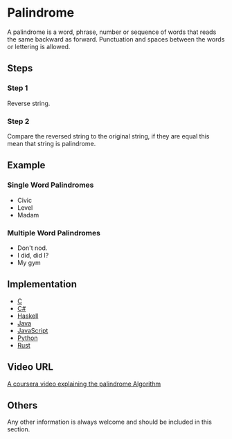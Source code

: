 # Palindrome
A palindrome is a word, phrase, number or sequence of words that reads the same backward as forward. Punctuation and spaces between the words or lettering is allowed.

## Steps
### Step 1
Reverse string.
### Step 2
Compare the reversed string to the original string, if they are equal this mean that string is palindrome.

## Example

### Single Word Palindromes
- Civic
- Level
- Madam

### Multiple Word Palindromes
- Don't nod.
- I did, did I?
- My gym

## Implementation
- [C](../../../algorithms/C/strings/palindrome.c)
- [C#](../../../algorithms/CSharp/src/Strings/palindrome.cs)
- [Haskell](../../../algorithms/Haskell/strings/palindrome.hs)
- [Java](../../../algorithms/Java/strings/palindrome.java)
- [JavaScript](../../../algorithms/JavaScript/src/strings/palindrome.js)
- [Python](../../../algorithms/Python/strings/palindrome.py)
- [Rust](../../../algorithms/Rust/strings/palindrome/src/main.rs)

## Video URL
[A coursera video explaining the palindrome Algorithm](https://www.coursera.org/lecture/program-code/palindrome-algorithm-1-zzQqs) 

## Others

Any other information is always welcome and should be included in this section.
